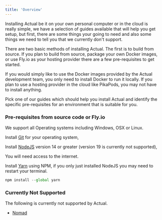 ```yaml
---
title: 'Overview'
---
```


Installing Actual be it on your own personal computer or in the cloud is really simple, we have a selection of guides available that will help you get setup, but first, there are some things your going to need and also some things we need to tell you that we currently don't support.

There are two basic methods of installing Actual.  The first is to build from source.  If you plan to build from source, package your own Docker images, or use Fly.io as your hosting provider there are a few pre-requisites to get started. 

If you would simply like to use the Docker images provided by the Actual development team, you only need to install Docker to run it locally.  If you plan to use a hosting provider in the cloud like PikaPods, you may not have to install anything.

Pick one of our guides which should help you install Actual and identify the specific pre-requisites for an environment that is suitable for you.

### Pre-requisites from source code or Fly.io

We support all Operating systems including Windows, OSX or Linux.

Install [Git](https://git-scm.com/) for your operating system,

Install [NodeJS](https://nodejs.org/en/) version 14 or greater (version 19 is currently not supported),

You will need access to the internet.

Install [Yarn](https://yarnpkg.com/) using NPM, if you only just installed NodeJS you may need to restart your terminal.

```js
npm install --global yarn
```

### Currently Not Supported 

The following is currently not supported by Actual.

* [Nomad](https://www.nomadproject.io/)

